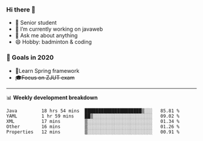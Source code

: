 

### Hi there 🐏

- 🌱 Senior student
- 🔭 I’m currently working on javaweb
- 💬 Ask me about anything
- 😄 Hobby: badminton & coding

### 🚀 Goals in 2020
+ 🍃Learn Spring framework
+ ~~🎓Focus on ZJUT exam~~
-------

📊 **Weekly development breakdown**
<!--START_SECTION:waka-->
```text
Java         18 hrs 54 mins  █████████████████████▒░░░   85.81 % 
YAML         1 hr 59 mins    ██▒░░░░░░░░░░░░░░░░░░░░░░   09.02 % 
XML          17 mins         ▒░░░░░░░░░░░░░░░░░░░░░░░░   01.34 % 
Other        16 mins         ▒░░░░░░░░░░░░░░░░░░░░░░░░   01.26 % 
Properties   12 mins         ▒░░░░░░░░░░░░░░░░░░░░░░░░   00.91 % 
```
<!--END_SECTION:waka-->
